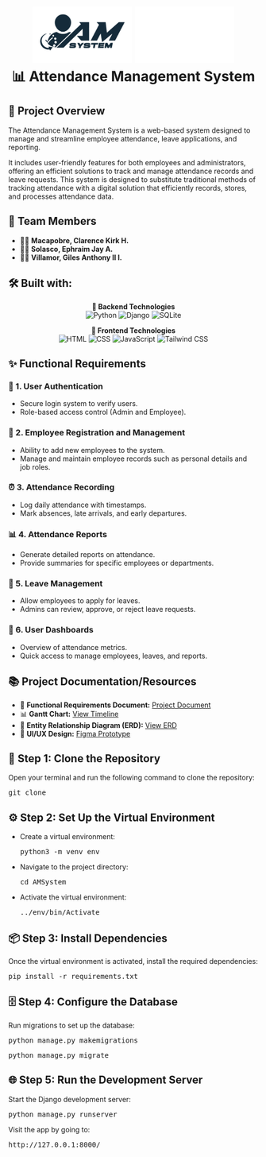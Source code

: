 <h1 align="center">
    <img src="AMSystem/static/images/AMSystemlogo-dark.png#gh-light-mode-only" alt="AMSystem Logo Light" width="200"/>
    <img src="AMSystem/static/images/AMSystemlogo-light.png#gh-dark-mode-only" alt="AMSystem Logo Dark" width="200"/>
    <br>
    📊 Attendance Management System
</h1>

<div class="section">
    <h2>🎯 Project Overview</h2>
    <p>The Attendance Management System is a web-based system designed to manage and streamline employee attendance, leave applications, and reporting.</p>
    <p>It includes user-friendly features for both employees and administrators, offering an efficient solutions to track and manage attendance records and leave requests. This system is designed to substitute traditional methods of tracking attendance with a digital solution that efficiently records, stores, and processes attendance data.</p>
</div>

<div class="section">
    <h2>👥 Team Members</h2>
    <ul>
    <li>👨‍💻 <strong>Macapobre, Clarence Kirk H.</strong></li>
    <li>👨‍💻 <strong>Solasco, Ephraim Jay A.</strong></li>
    <li>👨‍💻 <strong>Villamor, Giles Anthony II I.</strong></li>
    </ul>
</div>

<div class="section">
    <h2>🛠️ Built with:</h2>
    <p align="center">
        <strong>🔧 Backend Technologies</strong><br/>
        <img src="https://img.shields.io/badge/Python-3776AB?style=for-the-badge&logo=python&logoColor=white" alt="Python"/>
        <img src="https://img.shields.io/badge/Django-092E20?style=for-the-badge&logo=django&logoColor=white" alt="Django"/>
        <img src="https://img.shields.io/badge/SQLite-07405E?style=for-the-badge&logo=sqlite&logoColor=white" alt="SQLite"/>
    </p>
    <p align="center">
        <strong>🎨 Frontend Technologies</strong><br/>
        <img src="https://img.shields.io/badge/HTML5-E34F26?style=for-the-badge&logo=html5&logoColor=white" alt="HTML"/>
        <img src="https://img.shields.io/badge/CSS3-1572B6?style=for-the-badge&logo=css3&logoColor=white" alt="CSS"/>
        <img src="https://img.shields.io/badge/JavaScript-F7DF1E?style=for-the-badge&logo=javascript&logoColor=black" alt="JavaScript"/>
        <img src="https://img.shields.io/badge/Tailwind_CSS-38B2AC?style=for-the-badge&logo=tailwind-css&logoColor=white" alt="Tailwind CSS"/>
    
</div>

<div class="section">
    <h2>✨ Functional Requirements</h2>
    <h3>🔐 1. User Authentication</h3>
    <ul>
    <li>Secure login system to verify users.</li>
    <li>Role-based access control (Admin and Employee).</li>
    </ul>
    <h3>👥 2. Employee Registration and Management</h3>
    <ul>
    <li>Ability to add new employees to the system.</li>
    <li>Manage and maintain employee records such as personal details and job roles.</li>
    </ul>
    <h3>⏰ 3. Attendance Recording</h3>
    <ul>
    <li>Log daily attendance with timestamps.</li>
    <li>Mark absences, late arrivals, and early departures.</li>
    </ul>
    <h3>📊 4. Attendance Reports</h3>
    <ul>
    <li>Generate detailed reports on attendance.</li>
    <li>Provide summaries for specific employees or departments.</li>
    </ul>
    <h3>📅 5. Leave Management</h3>
    <ul>
    <li>Allow employees to apply for leaves.</li>
    <li>Admins can review, approve, or reject leave requests.</li>
    </ul>
    <h3>📱 6. User Dashboards</h3>
    <ul>
    <li>Overview of attendance metrics.</li>
    <li>Quick access to manage employees, leaves, and reports.</li>
    </ul>
</div>

<div class="section">
    <h2>📚 Project Documentation/Resources</h2>
    <ul>
    <li>📄 <strong>Functional Requirements Document:</strong> <a href="https://docs.google.com/document/d/1CV0SnLQ8Mk_a7esE05MgeWcsuibVhiEMZl3C8cEM4TM/edit?usp=sharing" target="_blank">Project Document</a></li>
    <li>📊 <strong>Gantt Chart:</strong> <a href="https://cebuinstituteoftechnology-my.sharepoint.com/:x:/g/personal/clarencekirk_macapobre_cit_edu/EX0PUaIayKpGj128RzcTkwsBBmu9KCDw7roXzGJaw4Itug?e=vygDPE" target="_blank">View Timeline</a></li>
    <li>🔄 <strong>Entity Relationship Diagram (ERD):</strong> <a href="https://online.visual-paradigm.com/share.jsp?id=323938343239332d34" target="_blank">View ERD</a></li>
    <li>🎨 <strong>UI/UX Design:</strong> <a href="https://www.figma.com/design/6IJLOH5yoD7sXUFPLvHjBk/Attendance-Management-System?node-id=0-1&node-type=canvas" target="_blank">Figma Prototype</a></li>
    </ul>
</div>

<div class="section">
    <h2>🚀 Step 1: Clone the Repository</h2>
    <p>Open your terminal and run the following command to clone the repository:</p>
    <pre>git clone <repository_url></pre>
</div>

<div class="section">
    <h2>⚙️ Step 2: Set Up the Virtual Environment</h2>
    <ul>
        <li>Create a virtual environment:</li>
        <pre>python3 -m venv env</pre>
         <li>Navigate to the project directory:</li>
        <pre>cd AMSystem</pre>
        <li>Activate the virtual environment:</li>
        <pre>../env/bin/Activate</pre>
    </ul>
</div>

<div class="section">
    <h2>📦 Step 3: Install Dependencies</h2>
    <p>Once the virtual environment is activated, install the required dependencies:</p>
    <pre>pip install -r requirements.txt</pre>
</div>

<div class="section">
    <h2>🗄️ Step 4: Configure the Database</h2>
    <p>Run migrations to set up the database:</p>
    <pre>python manage.py makemigrations</pre>
    <pre>python manage.py migrate</pre>
</div>

<div class="section">
    <h2>🌐 Step 5: Run the Development Server</h2>
    <p>Start the Django development server:</p>
    <pre>python manage.py runserver</pre>
    <p>Visit the app by going to:</p>
    <pre>http://127.0.0.1:8000/</pre>
</div>
